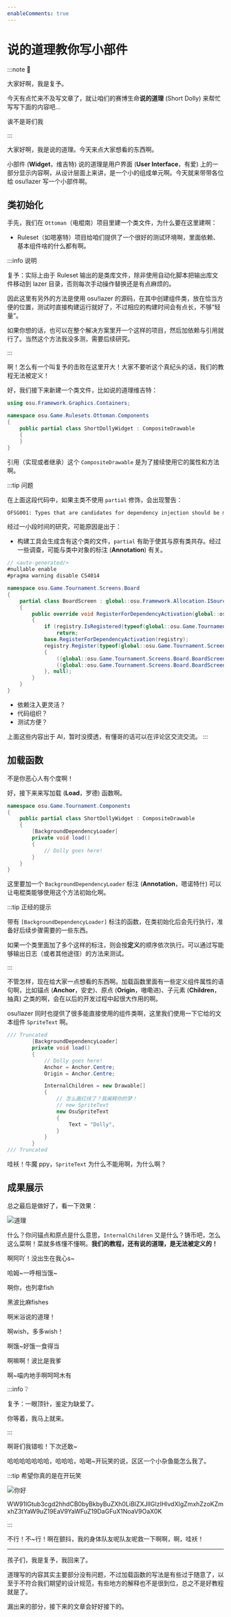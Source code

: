 ```yaml
---
enableComments: true
---
```


# 说的道理教你写小部件

:::note 🤔

大家好啊，我是复予。

今天有点忙来不及写文章了，就让咱们的赛博生命**说的道理** (Short Dolly) 来帮忙写写下面的内容吧...

诶不是哥们我

:::

大家好啊，我是说的道理。今天来点大家想看的东西啊。

小部件 (**Widget**，维吉特) 说的道理是用户界面 (**User Interface**，有爱) 上的一部分显示内容啊，从设计层面上来讲，是一个小的组成单元啊。今天就来带带各位给 osu!lazer 写一个小部件啊。

## 类初始化

手先，我们在 `Ottoman`（电棍南）项目里建一个类文件，为什么要在这里建啊：

- Ruleset（如嗯塞特）项目给咱们提供了一个很好的测试环境啊，里面依赖、基本组件啥的什么都有啊。

:::info 说明

复予：实际上由于 Ruleset 输出的是类库文件，除非使用自动化脚本把输出库文件移动到 lazer 目录，否则每次手动操作替换还是有点麻烦的。

因此这里有另外的方法是使用 osu!lazer 的源码，在其中创建组件类，放在恰当方便的位置，测试时直接构建运行就好了，不过相应的构建时间会有点长，不够“轻量”。

如果你想的话，也可以在整个解决方案里开一个这样的项目，然后加依赖与引用就行了。当然这个方法我没多测，需要后续研究。

:::

啊！怎么有一个叫复予的击败在这里开大！大家不要听这个真纪头的话，我们的教程无法被定义！

好，我们接下来新建一个类文件，比如说的道理维吉特：

```csharp title="osu.Game.Rulesets.Ottoman/Components/ShortDollyWidget.cs"
using osu.Framework.Graphics.Containers;

namespace osu.Game.Rulesets.Ottoman.Components
{
    public partial class ShortDollyWidget : CompositeDrawable
    {
    }
}
```

引用（实现或者继承）这个 `CompositeDrawable` 是为了接续使用它的属性和方法啊。

:::tip 问题

在上面这段代码中，如果主类不使用 `partial` 修饰，会出现警告：

```bash
OFSG001: Types that are candidates for dependency injection should be made partial to benefit from compile-time optimisations.
```

经过一小段时间的研究，可能原因是出于：

- 构建工具会生成含有这个类的文件，`partial` 有助于使其与原有类共存。经过一些调查，可能与类中对象的标注 (**Annotation**) 有关。

```csharp title="自动生成的类示例"
// <auto-generated/>
#nullable enable
#pragma warning disable CS4014

namespace osu.Game.Tournament.Screens.Board
{
    partial class BoardScreen : global::osu.Framework.Allocation.ISourceGeneratedDependencyActivator
    {
        public override void RegisterForDependencyActivation(global::osu.Framework.Allocation.IDependencyActivatorRegistry registry)
        {
            if (registry.IsRegistered(typeof(global::osu.Game.Tournament.Screens.Board.BoardScreen)))
                return;
            base.RegisterForDependencyActivation(registry);
            registry.Register(typeof(global::osu.Game.Tournament.Screens.Board.BoardScreen), (t, d) =>
            {
                ((global::osu.Game.Tournament.Screens.Board.BoardScreen)t).sceneManager = global::osu.Framework.Utils.SourceGeneratorUtils.GetDependency<global::osu.Game.Tournament.TournamentSceneManager?>(d, typeof(global::osu.Game.Tournament.Screens.Board.BoardScreen), null, null, true, true);
                ((global::osu.Game.Tournament.Screens.Board.BoardScreen)t).load(global::osu.Framework.Utils.SourceGeneratorUtils.GetDependency<global::osu.Framework.Graphics.Textures.TextureStore>(d, typeof(global::osu.Game.Tournament.Screens.Board.BoardScreen), null, null, false, false));
            }, null);
        }
    }
}
```

- 依赖注入更灵活？
- 代码组织？
- 测试方便？

上面这些内容出于 AI，暂时没摸透，有懂哥的话可以在评论区交流交流。
:::

## 加载函数

不是你恶心人有个度啊！

好，接下来来写加载 (**Load**，罗德) 函数啊。

```csharp
namespace osu.Game.Tournament.Components
{
    public partial class ShortDollyWidget : CompositeDrawable
    {
        [BackgroundDependencyLoader]
        private void load()
        {
            // Dolly goes here!
        }
    }
}
```

这里要加一个 `BackgroundDependencyLoader` 标注 (**Annotation**，嗯诺特什) 可以让电棍类能够使用这个方法初始化啊。

:::tip 正经的提示

带有 `[BackgroundDependencyLoader]` 标注的函数，在类初始化后会先行执行，准备好后续步骤需要的一些东西。

如果一个类里面加了多个这样的标注，则会按**定义**的顺序依次执行。可以通过写能够输出日志（或者其他途径）的方法来测试。

:::

不管怎样，现在给大家一点想看的东西啊。加载函数里面有一些定义组件属性的语句啊，比如锚点 (**Anchor**，安史)、原点 (**Origin**，嗷嘞进)、子元素 (**Children**，抽真) 之类的啊，会在以后的开发过程中起很大作用的啊。

osu!lazer 同时也提供了很多能直接使用的组件类啊，这里我们使用一下它给的文本组件 `SpriteText` 啊。

```csharp title="nm$lclass"
/// Truncated
        [BackgroundDependencyLoader]
        private void load()
        {
            // Dolly goes here!
            Anchor = Anchor.Centre;
            Origin = Anchor.Centre;

            InternalChildren = new Drawable[]
            {
                // 怎么画红线了？我阐释你的梦！
                // new SpriteText
                new OsuSpriteText
                {
                    Text = "Dolly",
                }
            }
        }
/// Truncated
```

哇袄！牛魔 ppy，`SpriteText` 为什么不能用啊，为什么啊？

## 成果展示

总之最后是做好了，看一下效果：

![道理](img/dollyText.png)

什么？你问锚点和原点是什么意思，`InternalChildren` 又是什么？铸币吧，怎么这么菜啊！菜就多练懂不懂啊。**我们的教程，还有说的道理，是无法被定义的！**

啊阿吖！没出生在我心s\~

哈姆\~一呼相当饿\~

啊你，也列拿fish

黑波比麻fishes

啊米浴说的道理！

啊wish，多多wish！

啊饿~好饿一食得当

啊嘛啊！波比是我爹

啊~喵内地手啊呵呵木有

:::info ❔

复予：一眼顶针，鉴定为缺爱了。

你等着，我马上就来。

:::

啊哥们我错啦！下次还敢\~

哈哈哈哈哈哈哈，哈哈哈，哈喝\~开玩笑的说，区区一个小杂鱼能怎么我了。

:::tip 希望你真的是在开玩笑

![你好](img/yhapa.png)

WW91IGtub3cgd2hhdCB0byBkbyBuZXh0LiBIZXJlIGlzIHlvdXIgZmxhZzoKZmxhZ3tYaW9uZ19EaV9YaWFuZ19DaGFuX1NoaV9OaX0K

:::

不行！不\~行！啊在颤抖，我的身体队友呢队友呢救一下啊啊，啊，哇袄！

---

孩子们，我是复予，我回来了。

道理写的内容其实主要部分没有问题，不过加载函数的写法是有些过于随意了，以至于不符合我们期望的设计规范，有些地方的解释也不是很到位，总之不是好教程就是了。

漏出来的部分，接下来的文章会好好接下的。
